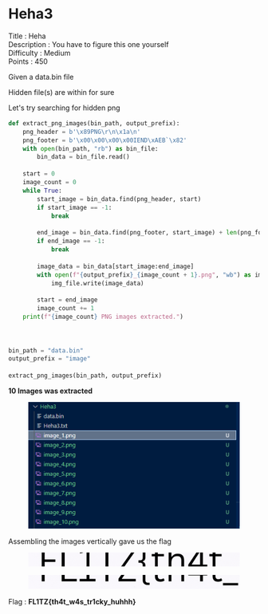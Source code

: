 # Heha3

Title : Heha\
Description : You have to figure this one yourself\
Difficulty : Medium\
Points : 450

Given a data.bin file

Hidden file(s) are within for sure

Let's try searching for hidden png

```python
def extract_png_images(bin_path, output_prefix):
    png_header = b'\x89PNG\r\n\x1a\n'
    png_footer = b'\x00\x00\x00\x00IEND\xAEB`\x82'
    with open(bin_path, "rb") as bin_file:
        bin_data = bin_file.read()

    start = 0
    image_count = 0
    while True:
        start_image = bin_data.find(png_header, start)
        if start_image == -1:
            break

        end_image = bin_data.find(png_footer, start_image) + len(png_footer)
        if end_image == -1:
            break

        image_data = bin_data[start_image:end_image]
        with open(f"{output_prefix}_{image_count + 1}.png", "wb") as img_file:
            img_file.write(image_data)

        start = end_image
        image_count += 1
    print(f"{image_count} PNG images extracted.")

  

bin_path = "data.bin"
output_prefix = "image"

extract_png_images(bin_path, output_prefix)
```

**10 Images was extracted**

<figure><img src="../../../../.gitbook/assets/Pasted image 20250212155532.png" alt=""><figcaption></figcaption></figure>



Assembling the images vertically gave us the flag

<figure><img src="../../../../.gitbook/assets/image_2-min (1).png" alt=""><figcaption></figcaption></figure>

<figure><img src="../../../../.gitbook/assets/image_3-min.png" alt=""><figcaption></figcaption></figure>

Flag : **FL1TZ{th4t\_w4s\_tr1cky\_huhhh}**
